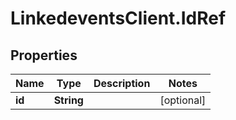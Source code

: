 # LinkedeventsClient.IdRef

## Properties
Name | Type | Description | Notes
------------ | ------------- | ------------- | -------------
**id** | **String** |  | [optional] 


